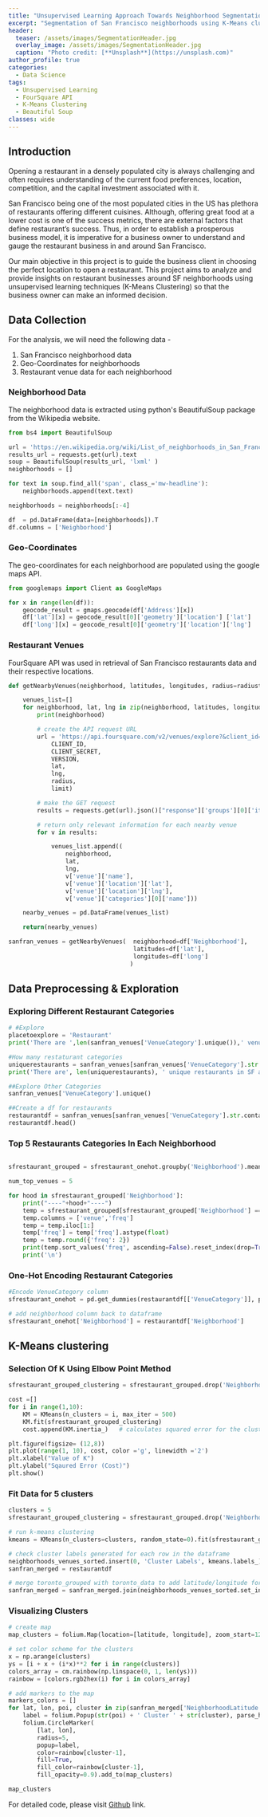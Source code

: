 ```yaml
---
title: "Unsupervised Learning Approach Towards Neighborhood Segmentation"
excerpt: "Segmentation of San Francisco neighborhoods using K-Means clustering and FourSquare API"
header:
  teaser: /assets/images/SegmentationHeader.jpg
  overlay_image: /assets/images/SegmentationHeader.jpg
  caption: "Photo credit: [**Unsplash**](https://unsplash.com)"
author_profile: true
categories:
  - Data Science
tags:
  - Unsupervised Learning
  - FourSquare API
  - K-Means Clustering
  - Beautiful Soup
classes: wide
---
```


## Introduction

Opening a restaurant in a densely populated city is always challenging and often requires understanding of the current food preferences, location, competition, and the capital investment associated with it.

San Francisco being one of the most populated cities in the US has plethora of restaurants offering different cuisines. Although, offering great food at a lower cost is one of the success metrics, there are external factors that define restaurant’s success. Thus, in order to establish a prosperous business model, it is imperative for a business owner to understand and gauge the restaurant business in and around San Francisco.

Our main objective in this project is to guide the business client in choosing the perfect location to open a restaurant. This project aims to analyze and provide insights on restaurant businesses around SF neighborhoods using unsupervised learning techniques (K-Means Clustering) so that the business owner can make an informed decision.

## Data Collection

For the analysis, we will need the following data -

1. San Francisco neighborhood data
2. Geo-Coordinates for neighborhoods
3. Restaurant venue data for each neighborhood


### Neighborhood Data

The neighborhood data is extracted using python's BeautifulSoup package from the Wikipedia website.

``` python
from bs4 import BeautifulSoup

url = 'https://en.wikipedia.org/wiki/List_of_neighborhoods_in_San_Francisco'
results_url = requests.get(url).text
soup = BeautifulSoup(results_url, 'lxml' )
neighborhoods = []

for text in soup.find_all('span', class_='mw-headline'):
    neighborhoods.append(text.text)

neighborhoods = neighborhoods[:-4]

df  = pd.DataFrame(data=[neighborhoods]).T
df.columns = ['Neighborhood']
```

### Geo-Coordinates

The geo-coordinates for each neighborhood are populated using the google maps API.

``` python
from googlemaps import Client as GoogleMaps

for x in range(len(df)):
    geocode_result = gmaps.geocode(df['Address'][x])
    df['lat'][x] = geocode_result[0]['geometry']['location'] ['lat']
    df['long'][x] = geocode_result[0]['geometry']['location']['lng']
```

### Restaurant Venues

FourSquare API was used in retrieval of San Francisco restaurants data and their respective locations.

``` python
def getNearbyVenues(neighborhood, latitudes, longitudes, radius=radiustoexplore):

    venues_list=[]
    for neighborhood, lat, lng in zip(neighborhood, latitudes, longitudes):
        print(neighborhood)

        # create the API request URL
        url = 'https://api.foursquare.com/v2/venues/explore?&client_id={}&client_secret={}&v={}&ll={},{}&radius={}&limit={}'.format(
            CLIENT_ID,
            CLIENT_SECRET,
            VERSION,
            lat,
            lng,
            radius,
            limit)

        # make the GET request
        results = requests.get(url).json()["response"]['groups'][0]['items']

        # return only relevant information for each nearby venue
        for v in results:

            venues_list.append((
                neighborhood,
                lat,
                lng,
                v['venue']['name'],
                v['venue']['location']['lat'],
                v['venue']['location']['lng'],  
                v['venue']['categories'][0]['name']))

    nearby_venues = pd.DataFrame(venues_list)

    return(nearby_venues)

sanfran_venues = getNearbyVenues(  neighborhood=df['Neighborhood'],
                                   latitudes=df['lat'],
                                   longitudes=df['long']
                                  )

```

## Data Preprocessing & Exploration

### Exploring Different Restaurant Categories
```python
# #Explore
placetoexplore = 'Restaurant'
print('There are ',len(sanfran_venues['VenueCategory'].unique()),' venue categories around San Francisco')

#How many restaturant categories
uniquerestaurants = sanfran_venues[sanfran_venues['VenueCategory'].str.contains('{}'.format(placetoexplore))]['VenueCategory'].unique().tolist()
print('There are', len(uniquerestaurants), ' unique restaurants in SF area')

##Explore Other Categories
sanfran_venues['VenueCategory'].unique()

##Create a df for restaurants
restaurantdf = sanfran_venues[sanfran_venues['VenueCategory'].str.contains('{}'.format(placetoexplore))]
restaurantdf.head()
```
### Top 5 Restaurants Categories In Each Neighborhood

```python

sfrestaurant_grouped = sfrestaurant_onehot.groupby('Neighborhood').mean().reset_index()

num_top_venues = 5

for hood in sfrestaurant_grouped['Neighborhood']:
    print("----"+hood+"----")
    temp = sfrestaurant_grouped[sfrestaurant_grouped['Neighborhood'] == hood].T.reset_index()
    temp.columns = ['venue','freq']
    temp = temp.iloc[1:]
    temp['freq'] = temp['freq'].astype(float)
    temp = temp.round({'freq': 2})
    print(temp.sort_values('freq', ascending=False).reset_index(drop=True).head(num_top_venues))
    print('\n')
```
### One-Hot Encoding Restaurant Categories

```python
#Encode VenueCategory column
sfrestaurant_onehot = pd.get_dummies(restaurantdf[['VenueCategory']], prefix="", prefix_sep="")

# add neighborhood column back to dataframe
sfrestaurant_onehot['Neighborhood'] = restaurantdf['Neighborhood']
```

## K-Means clustering

### Selection Of K Using Elbow Point Method

```python
sfrestaurant_grouped_clustering = sfrestaurant_grouped.drop('Neighborhood', 1)

cost =[]
for i in range(1,10):
    KM = KMeans(n_clusters = i, max_iter = 500)
    KM.fit(sfrestaurant_grouped_clustering)
    cost.append(KM.inertia_)   # calculates squared error for the clustered points

plt.figure(figsize= (12,8))
plt.plot(range(1, 10), cost, color ='g', linewidth ='2')
plt.xlabel("Value of K")
plt.ylabel("Sqaured Error (Cost)")
plt.show()

```

### Fit Data for 5 clusters

```python
clusters = 5
sfrestaurant_grouped_clustering = sfrestaurant_grouped.drop('Neighborhood', 1)

# run k-means clustering
kmeans = KMeans(n_clusters=clusters, random_state=0).fit(sfrestaurant_grouped_clustering)

# check cluster labels generated for each row in the dataframe
neighborhoods_venues_sorted.insert(0, 'Cluster Labels', kmeans.labels_)
sanfran_merged = restaurantdf

# merge toronto_grouped with toronto_data to add latitude/longitude for each neighborhood
sanfran_merged = sanfran_merged.join(neighborhoods_venues_sorted.set_index('Neighborhood'), on='Neighborhood')
```
### Visualizing Clusters

```python
# create map
map_clusters = folium.Map(location=[latitude, longitude], zoom_start=12)

# set color scheme for the clusters
x = np.arange(clusters)
ys = [i + x + (i*x)**2 for i in range(clusters)]
colors_array = cm.rainbow(np.linspace(0, 1, len(ys)))
rainbow = [colors.rgb2hex(i) for i in colors_array]

# add markers to the map
markers_colors = []
for lat, lon, poi, cluster in zip(sanfran_merged['NeighborhoodLatitude'], sanfran_merged['NeighborhoodLongitude'], sanfran_merged['Neighborhood'], sanfran_merged['Cluster Labels']):
    label = folium.Popup(str(poi) + ' Cluster ' + str(cluster), parse_html=True)
    folium.CircleMarker(
        [lat, lon],
        radius=5,
        popup=label,
        color=rainbow[cluster-1],
        fill=True,
        fill_color=rainbow[cluster-1],
        fill_opacity=0.9).add_to(map_clusters)

map_clusters
```


For detailed code, please visit [Github]() link.
